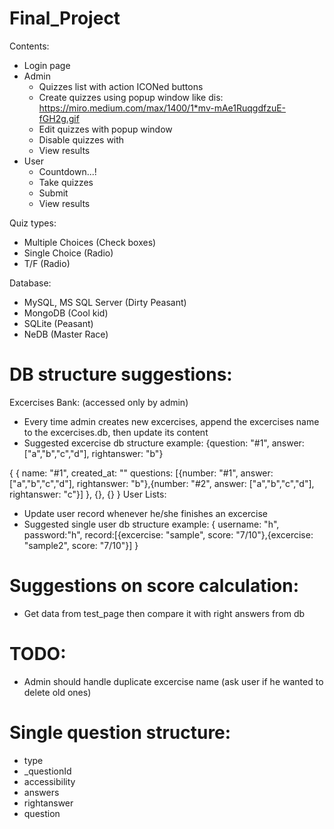 # Final_Project
 Contents:
  - Login page
  - Admin
    - Quizzes list with action ICONed buttons
    - Create quizzes using popup window like dis: https://miro.medium.com/max/1400/1*mv-mAe1RuqgdfzuE-fGH2g.gif
    - Edit quizzes with popup window
    - Disable quizzes with
    - View results
  - User
    - Countdown...!
    - Take quizzes
    - Submit
    - View results

Quiz types:
  - Multiple Choices (Check boxes)
  - Single Choice (Radio)
  - T/F (Radio)

Database:
  - MySQL, MS SQL Server (Dirty Peasant)
  - MongoDB (Cool kid)
  - SQLite (Peasant)
  - NeDB (Master Race)

# DB structure suggestions:
Excercises Bank: (accessed only by admin)
  - Every time admin creates new excercises, append the excercises name to the excercises.db, then update its content
  - Suggested excercise db structure example: {question: "#1", answer: ["a","b","c","d"], rightanswer: "b"}

  {
    {
      name: "#1",
      created_at: ""
      questions: [{number: "#1", answer: ["a","b","c","d"], rightanswer: "b"},{number: "#2", answer: ["a","b","c","d"], rightanswer: "c"}]
    },
    {},
    {}
  }
User Lists:
  - Update user record whenever he/she finishes an excercise
  - Suggested single user db structure example: 
  {
    username: "h",
    password:"h", 
    record:[{excercise: "sample", score: "7/10"},{excercise: "sample2", score: "7/10"}]
  }

# Suggestions on score calculation:
- Get data from test_page then compare it with right answers from db
# TODO:
- Admin should handle duplicate excercise name (ask user if he wanted to delete old ones)

# Single question structure:
- type
- _questionId
- accessibility
- answers
- rightanswer
- question